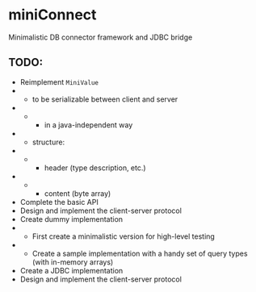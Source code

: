 # miniConnect

Minimalistic DB connector framework and JDBC bridge 

## TODO:

- Reimplement `MiniValue`
- - to be serializable between client and server
- - - in a java-independent way
- - structure:
- - - header (type description, etc.)
- - - content (byte array)
- Complete the basic API
- Design and implement the client-server protocol
- Create dummy implementation
- - First create a minimalistic version for high-level testing
- - Create a sample implementation with a handy set of query types (with in-memory arrays)
- Create a JDBC implementation
- Design and implement the client-server protocol
